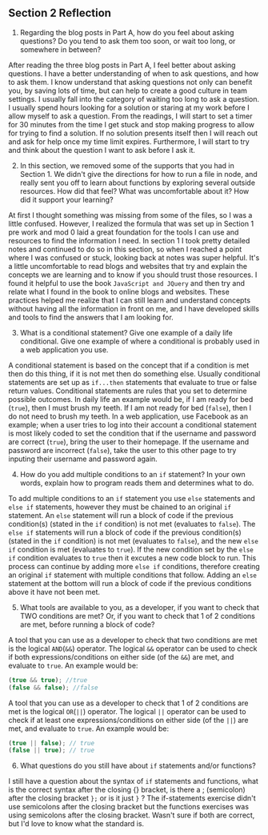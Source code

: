 ## Section 2 Reflection

1. Regarding the blog posts in Part A, how do you feel about asking questions? Do you tend to ask them too soon, or wait too long, or somewhere in between?


After reading the three blog posts in Part A, I feel better about asking questions. I have a better understanding of
when to ask questions, and how to ask them. I know understand that asking questions not only can benefit you, by
saving lots of time, but can help to create a good culture in team settings. I usually fall into the
category of waiting too long to ask a question. I usually spend hours looking for a solution or staring at my
work before I allow myself to ask a question. From the readings, I will start to set a timer for 30 minutes
from the time I get stuck and stop making progress to allow for trying to find a solution. If no solution
presents itself then I will reach out and ask for help once my time limit expires. Furthermore, I will
start to try and think about the question I want to ask before I ask it.


2. In this section, we removed some of the supports that you had in Section 1. We didn't give the directions for how to run a file in node, and really sent you off to learn about functions by exploring several outside resources. How did that feel? What was uncomfortable about it? How did it support your learning?


At first I thought something was missing from some of the files, so I was a little confused. However, I realized
the formula that was set up in Section 1 pre work and mod 0 laid a great foundation for the tools I can use
and resources to find the information I need. In section 1 I took pretty detailed notes and continued to do so
in this section, so when I reached a point where I was confused or stuck, looking back at notes was super helpful.
It's a little uncomfortable to read blogs and websites that try and explain the concepts we are learning and to
know if you should trust those resources. I found it helpful to use the book `JavaScript and JQuery` and then try
and relate what I found in the book to online blogs and websites. These practices helped me realize that I can still
learn and understand concepts without having all the information in front on me, and I have developed skills and
tools to find the answers that I am looking for.


3. What is a conditional statement? Give one example of a daily life conditional. Give one example of where a conditional is probably used in a web application you use.


A conditional statement is based on the concept that if a condition is met then do this thing, if it is not met
then do something else. Usually conditional statements are set up as `if...then` statements that evaluate to true
or false return values. Conditional statements are rules that you set to determine possible outcomes. In daily
life an example would be, if I am ready for bed (`true`), then I must brush my teeth. If I am not ready for bed (`false`), then I do not need to brush my teeth. In a web application, use Facebook as an example; when a user tries to log
into their account a conditional statement is most likely coded to set the condition that if the username and
password are correct (`true`), bring the user to their homepage. If the username and password are incorrect (`false`),
take the user to this other page to try inputing their username and password again.


4. How do you add multiple conditions to an `if` statement? In your own words, explain how to program reads them and determines what to do.

To add multiple conditions to an `if` statement you use `else` statements and `else if` statements, however they
must be chained to an original `if` statement. An `else` statement will run a block of code if the previous
condition(s) (stated in the `if` condition) is not met (evaluates to `false`). The `else if` statements will
run a block of code if the previous condition(s) (stated in the `if` condition) is not met
(evaluates to `false`), and the new `else if` condition is met (evaluates to `true`). If the new condition set
by the `else if` condition evaluates to `true` then it excutes a new code block to run. This process can
continue by adding more `else if` conditions, therefore creating an original `if` statement with multiple
conditions that follow. Adding an `else` statement at the bottom will run a block of code if the previous
conditions above it have not been met.


5. What tools are available to you, as a developer, if you want to check that TWO conditions are met? Or, if you want to check that 1 of 2 conditions are met, before running a block of code?


A tool that you can use as a developer to check that two conditions are met is the logical `AND`(`&&`) operator. The
logical `&&` operator can be used to check if both expressions/conditions on either side (of the `&&`) are met, and
evaluate to `true`. An example would be:
```JavaScript
(true && true); //true
(false && false); //false
```
A tool that you can use as a developer to check that 1 of 2 conditions are met is the logical `OR`(`||`) operator.
The logical `||` operator can be used to check if at least one expressions/conditions on either side (of the `||`) are met, and evaluate to `true`. An example would be:
```JavaScript
(true || false); // true
(false || true); // true
```


6. What questions do you still have about `if` statements and/or functions?

I still have a question about the syntax of `if` statements and functions, what is the correct syntax
after the closing {} bracket, is there a ; (semicolon) after the closing bracket `};` or is it just `}` ?
The if-statements exercise didn't use semicolons after the closing bracket but the functions exercises
was using semicolons after the closing bracket. Wasn't sure if both are correct, but I'd love to 
know what the standard is.
